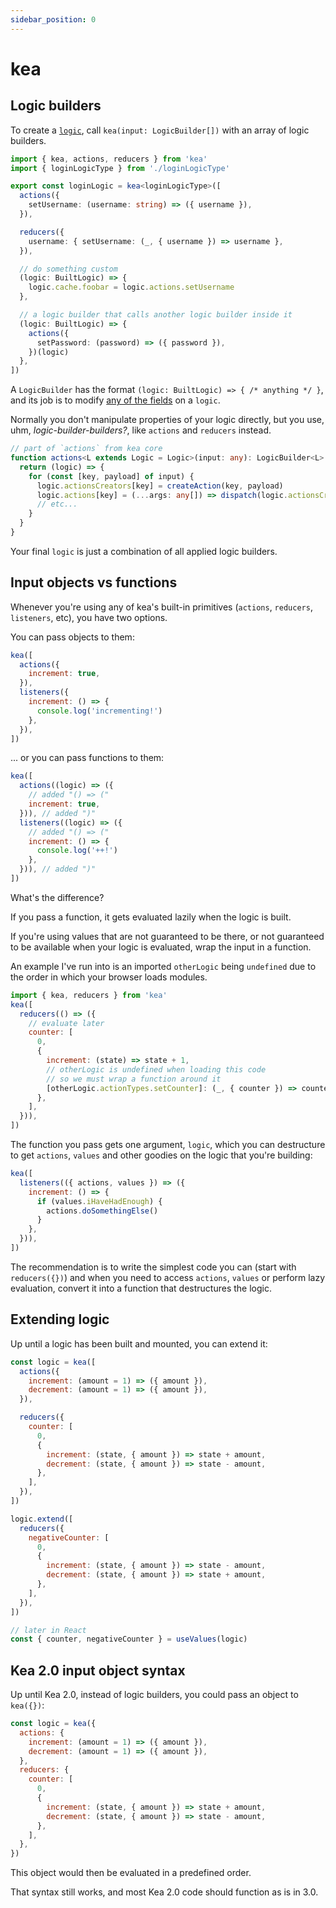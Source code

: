 ```yaml
---
sidebar_position: 0
---
```


# kea

## Logic builders

To create a  [`logic`](/docs/meta/logic), call `kea(input: LogicBuilder[])` with an array of logic builders.

```ts
import { kea, actions, reducers } from 'kea'
import { loginLogicType } from './loginLogicType'

export const loginLogic = kea<loginLogicType>([
  actions({
    setUsername: (username: string) => ({ username }),
  }),

  reducers({
    username: { setUsername: (_, { username }) => username },
  }),

  // do something custom
  (logic: BuiltLogic) => {
    logic.cache.foobar = logic.actions.setUsername
  },

  // a logic builder that calls another logic builder inside it
  (logic: BuiltLogic) => {
    actions({
      setPassword: (password) => ({ password }),
    })(logic)
  },
])
```

A `LogicBuilder` has the format `(logic: BuiltLogic) => { /* anything */ }`, and its job is to modify [any of the fields](/docs/meta/logic#properties) on a `logic`.

Normally you don't manipulate properties of your logic directly, but you use, uhm, _logic-builder-builders?_, like `actions` and `reducers` instead.

```ts
// part of `actions` from kea core
function actions<L extends Logic = Logic>(input: any): LogicBuilder<L> {
  return (logic) => {
    for (const [key, payload] of input) {
      logic.actionsCreators[key] = createAction(key, payload)
      logic.actions[key] = (...args: any[]) => dispatch(logic.actionsCreators[key](...args))
      // etc...
    }
  }
}
```

Your final `logic` is just a combination of all applied logic builders.

## Input objects vs functions

Whenever you're using any of kea's built-in primitives (`actions`, `reducers`, `listeners`, etc),
you have two options.

You can pass objects to them:

```javascript
kea([
  actions({
    increment: true,
  }),
  listeners({
    increment: () => {
      console.log('incrementing!')
    },
  }),
])
```

... or you can pass functions to them:

```javascript
kea([
  actions((logic) => ({
    // added "() => ("
    increment: true,
  })), // added ")"
  listeners((logic) => ({
    // added "() => ("
    increment: () => {
      console.log('++!')
    },
  })), // added ")"
])
```

What's the difference?

If you pass a function, it gets evaluated lazily when the logic is built.

If you're using values that are not guaranteed to be there, or not guaranteed to be available when your logic is evaluated,
wrap the input in a function. 

An example I've run into is an imported `otherLogic` being `undefined` due to the order in which your browser loads modules. 

```javascript
import { kea, reducers } from 'kea'
kea([
  reducers(() => ({
    // evaluate later
    counter: [
      0,
      {
        increment: (state) => state + 1,
        // otherLogic is undefined when loading this code
        // so we must wrap a function around it
        [otherLogic.actionTypes.setCounter]: (_, { counter }) => counter,
      },
    ],
  })),
])
```

The function you pass gets one argument, `logic`, which you can destructure to get `actions`, `values` and other goodies on the logic that you're building:

```javascript
kea([
  listeners(({ actions, values }) => ({
    increment: () => {
      if (values.iHaveHadEnough) {
        actions.doSomethingElse()
      }
    },
  })),
])
```

The recommendation is to write the simplest code you can (start with `reducers({})`)
and when you need to access `actions`, `values` or perform lazy evaluation, convert it into
a function that destructures the logic.

## Extending logic

Up until a logic has been built and mounted, you can extend it:

```javascript
const logic = kea([
  actions({
    increment: (amount = 1) => ({ amount }),
    decrement: (amount = 1) => ({ amount }),
  }),

  reducers({
    counter: [
      0,
      {
        increment: (state, { amount }) => state + amount,
        decrement: (state, { amount }) => state - amount,
      },
    ],
  }),
])

logic.extend([
  reducers({
    negativeCounter: [
      0,
      {
        increment: (state, { amount }) => state - amount,
        decrement: (state, { amount }) => state + amount,
      },
    ],
  }),
])

// later in React
const { counter, negativeCounter } = useValues(logic)
```

## Kea 2.0 input object syntax

Up until Kea 2.0, instead of logic builders, you could pass an object to `kea({})`:

```javascript
const logic = kea({
  actions: {
    increment: (amount = 1) => ({ amount }),
    decrement: (amount = 1) => ({ amount }),
  },
  reducers: {
    counter: [
      0,
      {
        increment: (state, { amount }) => state + amount,
        decrement: (state, { amount }) => state - amount,
      },
    ],
  },
})
```

This object would then be evaluated in a predefined order. 

That syntax still works, and most Kea 2.0 code should function as is in 3.0.
